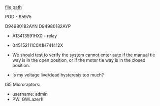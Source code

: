 
[file path](<file:///C:\Users\jnetherton\G&W Electric Co\US-PowerGridAutomation - Documents\_Lazer\120881 - Bauxite (Bretco)>)

POD - 95975


D94980182AYN
D94980182AYP
- A13413591HX0 - relay
- 045152111C0X1H741412X


- We should test to verify the system cannot enter auto if the manual tie way is in the open position, or if the motor tie way is in the closed position.

- Is my voltage live/dead hysteresis too much?


IS5 Microraptors:
- username: admin
- PW: GWLazer1!